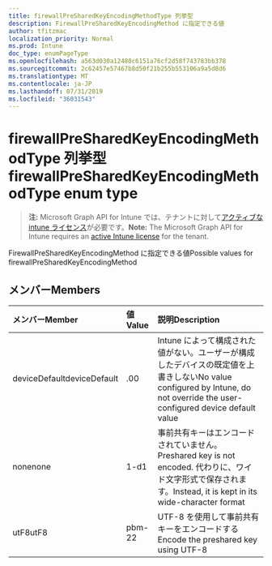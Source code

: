 ```yaml
---
title: firewallPreSharedKeyEncodingMethodType 列挙型
description: FirewallPreSharedKeyEncodingMethod に指定できる値
author: tfitzmac
localization_priority: Normal
ms.prod: Intune
doc_type: enumPageType
ms.openlocfilehash: a563d030a12480c6151a76cf2d58f743783bb378
ms.sourcegitcommit: 2c62457e57467b8d50f21b255b553106a9a5d8d6
ms.translationtype: MT
ms.contentlocale: ja-JP
ms.lasthandoff: 07/31/2019
ms.locfileid: "36031543"
---
```

# <a name="firewallpresharedkeyencodingmethodtype-enum-type"></a><span data-ttu-id="7c6c4-103">firewallPreSharedKeyEncodingMethodType 列挙型</span><span class="sxs-lookup"><span data-stu-id="7c6c4-103">firewallPreSharedKeyEncodingMethodType enum type</span></span>

> <span data-ttu-id="7c6c4-104">**注:** Microsoft Graph API for Intune では、テナントに対して[アクティブな intune ライセンス](https://go.microsoft.com/fwlink/?linkid=839381)が必要です。</span><span class="sxs-lookup"><span data-stu-id="7c6c4-104">**Note:** The Microsoft Graph API for Intune requires an [active Intune license](https://go.microsoft.com/fwlink/?linkid=839381) for the tenant.</span></span>

<span data-ttu-id="7c6c4-105">FirewallPreSharedKeyEncodingMethod に指定できる値</span><span class="sxs-lookup"><span data-stu-id="7c6c4-105">Possible values for firewallPreSharedKeyEncodingMethod</span></span>

## <a name="members"></a><span data-ttu-id="7c6c4-106">メンバー</span><span class="sxs-lookup"><span data-stu-id="7c6c4-106">Members</span></span>
|<span data-ttu-id="7c6c4-107">メンバー</span><span class="sxs-lookup"><span data-stu-id="7c6c4-107">Member</span></span>|<span data-ttu-id="7c6c4-108">値</span><span class="sxs-lookup"><span data-stu-id="7c6c4-108">Value</span></span>|<span data-ttu-id="7c6c4-109">説明</span><span class="sxs-lookup"><span data-stu-id="7c6c4-109">Description</span></span>|
|:---|:---|:---|
|<span data-ttu-id="7c6c4-110">deviceDefault</span><span class="sxs-lookup"><span data-stu-id="7c6c4-110">deviceDefault</span></span>|<span data-ttu-id="7c6c4-111">.0</span><span class="sxs-lookup"><span data-stu-id="7c6c4-111">0</span></span>|<span data-ttu-id="7c6c4-112">Intune によって構成された値がない。ユーザーが構成したデバイスの既定値を上書きしない</span><span class="sxs-lookup"><span data-stu-id="7c6c4-112">No value configured by Intune, do not override the user-configured device default value</span></span>|
|<span data-ttu-id="7c6c4-113">none</span><span class="sxs-lookup"><span data-stu-id="7c6c4-113">none</span></span>|<span data-ttu-id="7c6c4-114">1-d</span><span class="sxs-lookup"><span data-stu-id="7c6c4-114">1</span></span>|<span data-ttu-id="7c6c4-115">事前共有キーはエンコードされていません。</span><span class="sxs-lookup"><span data-stu-id="7c6c4-115">Preshared key is not encoded.</span></span> <span data-ttu-id="7c6c4-116">代わりに、ワイド文字形式で保存されます。</span><span class="sxs-lookup"><span data-stu-id="7c6c4-116">Instead, it is kept in its wide-character format</span></span>|
|<span data-ttu-id="7c6c4-117">utF8</span><span class="sxs-lookup"><span data-stu-id="7c6c4-117">utF8</span></span>|<span data-ttu-id="7c6c4-118">pbm-2</span><span class="sxs-lookup"><span data-stu-id="7c6c4-118">2</span></span>|<span data-ttu-id="7c6c4-119">UTF-8 を使用して事前共有キーをエンコードする</span><span class="sxs-lookup"><span data-stu-id="7c6c4-119">Encode the preshared key using UTF-8</span></span>|




